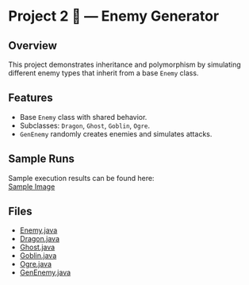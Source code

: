 # Project 2 🐉 — Enemy Generator

## Overview
This project demonstrates inheritance and polymorphism by simulating different enemy types that inherit from a base `Enemy` class.

## Features
- Base `Enemy` class with shared behavior.  
- Subclasses: `Dragon`, `Ghost`, `Goblin`, `Ogre`.  
- `GenEnemy` randomly creates enemies and simulates attacks.

## Sample Runs
Sample execution results can be found here:  
[Sample Image](./pj2/PROJECT%202%20Screenshots.pdf)

## Files
- [Enemy.java](.pj2/GGODEnemy/src/main/java/org/example/Enemy.java)
- [Dragon.java](.pj2/GGODEnemy/src/main/java/org/example/Dragon.java)  
- [Ghost.java](.pj2/GGODEnemy/src/main/java/org/example/Ghost.java)  
- [Goblin.java](.pj2/GGODEnemy/src/main/java/org/example/Goblin.java)  
- [Ogre.java](.pj2/GGODEnemy/src/main/java/org/example/Ogre.java)  
- [GenEnemy.java](.pj2/GGODEnemy/src/main/java/org/example/GenEnemy.java)  
